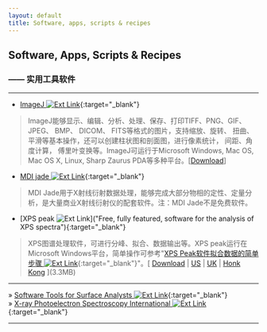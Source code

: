```yaml
---
layout: default
title: Software, apps, scripts & recipes
---
```

## Software, Apps, Scripts & Recipes

### —— 实用工具软件

***

- [ImageJ  ![Ext Link][i1]](http://rsb.info.nih.gov/ij/index.html "Image processing and analysis"){:target="_blank"}

> ImageJ能够显示、编辑、分析、处理、保存、打印TIFF、PNG、GIF、 JPEG、 BMP、 DICOM、 FITS等格式的图片，支持缩放、旋转、 扭曲、平滑等基本操作，还可以创建柱状图和剖面图，进行像素统计， 间距、角度计算， 傅里叶变换等。ImageJ可运行于Microsoft Windows, Mac OS, Mac OS X, Linux, Sharp Zaurus PDA等多种平台。[[Download](http://rsb.info.nih.gov/ij/download.html "Download right now")]

- [MDI jade  ![Ext Link][i1]](http://www.materialsdata.com/ "Industry standard for XRD processing"){:target="_blank"}

> MDI Jade用于X射线衍射数据处理，能够完成大部分物相的定性、定量分析，是大量商业X射线衍射仪的配套软件。注：MDI Jade不是免费软件。

- [XPS peak ![Ext Link][i1]]("Free, fully featured, software for the analysis of XPS spectra"){:target="_blank"}

> XPS图谱处理软件，可进行分峰、拟合、数据输出等。XPS peak运行在Microsoft Windows平台，简单操作可参考"[XPS Peak软件拟合数据的简单步骤   ![Ext Link][i1]](http://www.xieshil.com/post/49683.htm "XPS Peak软件拟合数据的简单步骤"){:target="_blank"}"。[ [Download][xpspeak1] \| [US][xpspeak1] \| [UK][xpspeak2] \| [Honk Kong][xpspeak3] ](3.3MB)

[xpspeak1]:http://www.uksaf.org/xpspeak41.zip "Download right now"
[xpspeak2]:http://www.dionea.demon.co.uk/xpspeak41.zip "Download from UK mirror"
[xpspeak3]:http://sun1.phy.cuhk.edu.hk/~surface/XPSPEAK/Xpspeak41.zip "Download from HK mirror"

***
 
&raquo; [Software Tools for Surface Analysts  ![Ext Link][i1]](http://www.uksaf.org/software.html "Software Tools for the Modelling, Analysis and Vsualisation of Surface Science Data"){:target="_blank"}  
&raquo; [X-ray Photoelectron Spectroscopy International  ![Ext Link][i1]](http://www.xpsdata.com/ "Digital XPS Databases with 70,000+ Monochromatic XPS Spectra, XPS Books, XPS Software"){:target="_blank"}

***

[i1]:{{site.baseurl}}images/ext.png